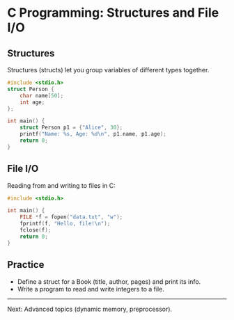# C Programming: Structures and File I/O

## Structures
Structures (structs) let you group variables of different types together.
```c
#include <stdio.h>
struct Person {
    char name[50];
    int age;
};

int main() {
    struct Person p1 = {"Alice", 30};
    printf("Name: %s, Age: %d\n", p1.name, p1.age);
    return 0;
}
```

## File I/O
Reading from and writing to files in C:
```c
#include <stdio.h>

int main() {
    FILE *f = fopen("data.txt", "w");
    fprintf(f, "Hello, file!\n");
    fclose(f);
    return 0;
}
```

## Practice
- Define a struct for a Book (title, author, pages) and print its info.
- Write a program to read and write integers to a file.

---
Next: Advanced topics (dynamic memory, preprocessor).
